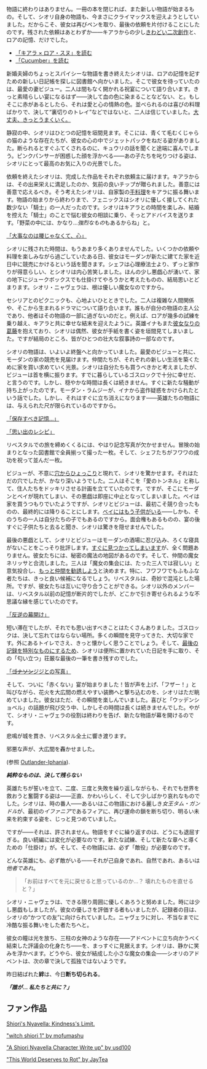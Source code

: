 <!-- title: シオリ・ニャヴェラ -->
<!-- status: 生存 -->

物語に終わりはありません。一冊の本を閉じれば、また新しい物語が始まるもの。そして、シオリ自身の物語も、今まさにクライマックスを迎えようとしていました。だからこそ、彼女は再びペンを取り、最後の依頼を片付けることにしたのです。残された依頼はあとわずか――キアラからの少し[きわどい二次創作](https://youtu.be/jh0GSZRpkfU?t=553)と、ロアの記憶、だけでした。

- [「キアラ × ロア・スヌ」を読む](#text:kiara-roa-snu)
- [「Cucumber」を読む](#text:cucumber)

新婚夫婦のちょっとスパイシーな物語を書き終えたシオリは、ロアの記憶を記すための新しい日記帳を探しに図書館へ向かいました。そこで彼女を待っていたのは、最愛の妻ビジュー。二人は間もなく開かれる祝宴について語り合います。きっと素晴らしい宴になるはず――決して血の色に染まることなどない、と。もしそこに赤があるとしたら、それは愛と心の情熱の色。並べられるのは喜びの料理ばかりで、決して“裏切りのトレイ”などではないと、二人は信じていました。[大丈夫、きっとうまくいく。](https://youtu.be/jh0GSZRpkfU?t=764)

静寂の中、シオリはひとつの記憶を垣間見ます。そこには、青くて毛むくじゃらの猫のような存在たちが、彼女の心の中でジェットパックをねだる姿がありました。断られるとすぐふてくされるのに、キュウリの話を聞くと途端に喜んでしまう。ピンクパンサーが困惑した顔を浮かべる――あの子たちを叱りつける姿は、シオリにとって最高のお気に入りの光景でした。

依頼を終えたシオリは、完成した作品をそれぞれ依頼主に届けます。キアラからは、その出来栄えに満足したのか、気前の良いチップが贈られました。善意には善意で応えるべき。そう考えたシオリは、自家製の[手料理](https://youtu.be/jh0GSZRpkfU?t=1548)をキアラに振る舞います。物語の始まりから終わりまで、フェニックスはシオリに優しく接してくれた数少ない「騎士」の一人だったのです。シオリはキアラとの時間を楽しみ、結婚を控えた「騎士」のことで悩む彼女の相談に乗り、そっとアドバイスを送ります。「野菜の中には、かなり…*強烈なもの*もあるからね」と。

[「大事なのは腰じゃなくて、心」](#embed:https://youtu.be/jh0GSZRpkfU?t=1615)

シオリに残された時間は、もうあまり多くありませんでした。いくつかの依頼や料理を楽しみながら過ごしていたある日、彼女はモーダンが新たに建てた家を近日中に競売にかけるという話を聞きます。シェフは心理療法士より、ずっと家作りが得意らしい、とシオリは内心苦笑しました。ほんの少し悪戯心が湧いて、家の地下にジュークボックスでも仕掛けてやろうかと考えたものの、結局思いとどまります。シオリ・ニャヴェラは、根は優しい魔女なのですから。

セシリアとのピクニックも、心地よいひとときでした。二人は複雑な人間関係や、そこから生まれるドラマについて語り合います。誰もが自分の物語の主人公であり、他者はその物語の一部に過ぎないのだと。例えば、ロアが幾多の試練を乗り越え、キアラと共に幸せな結末を迎えたように。英雄イナもまた[彼女なりの葛藤](https://youtu.be/jh0GSZRpkfU?t=4091)を抱えており、シオリは偶然、彼女が手紙を書く姿を垣間見てしまいました。ですが結局のところ、皆がひとつの壮大な叙事詩の一部なのです。

シオリの物語は、いよいよ終盤へと向かっていました。最愛のビジューと共に、モーダンの家の競売を見届けます。仲間たちが、それぞれの新しい生活を築くために家を買い求めていく光景。シオリは自分たちも買うべきかと考えましたが、ビジューは首を横に振ります。すでに暮らしているゴスロックで十分に幸せだ、と言うのです。しかし、穏やかな時間は長くは続きません。すぐに新たな騒動が持ち上がったのです。モーダン・ラムジーが、イナから盗作疑惑をかけられたという話でした。しかし、それはすぐに立ち消えになります――英雄たちの物語には、与えられた尺が限られているのですから。

[「保存すべき記憶…」](#embed:https://youtu.be/jh0GSZRpkfU?t=5266)

[「思い出のレシピ」](#embed:https://youtu.be/jh0GSZRpkfU?t=5616)

リベスタルでの旅を締めくくるには、やはり記念写真が欠かせません。冒険の始まりとなった図書館で全員揃って撮った一枚。そして、シェフたちがフワワの成功を祝って並んだ一枚。

ビジューが、不意に[穴からひょっこり](https://youtu.be/jh0GSZRpkfU?t=6167)と現れて、シオリを驚かせます。それはただの穴でしたが、かなり深いようでした。二人はそこを「愛のトンネル」と称して、住人たちをドッキリさせる計画を立てていたのです。ですが、そこにモーダンとベイが現れてしまい、その悪戯は即座に中止となってしまいました。ベイは家を買うつもりでいたようですが、シオリとビジューは、最初こそ競り合ったものの、最終的には降りることにします。[ベイにはもう子供がいる](https://youtu.be/jh0GSZRpkfU?t=6411)――しかも、そのうちの一人は自分たちの子でもあるのですから。面会権もあるものの、宴の後すぐに子供たちと去ると聞き、シオリは驚きを隠せませんでした。

最後の悪戯として、シオリとビジューはモーダンの酒場に忍び込み、ろくな寝具がないことをこっそり批評します。[すぐに見つかってしまいます](https://youtu.be/jh0GSZRpkfU?t=6716)が、全く問題ありません。彼女たちには、秘密の魔法の地図があるのです。そして、仲間の魔女ネリッサと合流しました。三人は「魔女の集会には、たった三人では寂しい」と意気投合し、[もっと仲間を勧誘しよう](https://youtu.be/jh0GSZRpkfU?t=6824)と決めます。特に、フワフワでもふもふな者たちは、きっと良い候補になるでしょう。リベスタルは、奇妙で混沌とした場所。ですが、彼女たちは互いに守り合うことができる。シオリ以外のメンバーは、リベスタル以前の記憶が断片的でしたが、どこかで引き寄せられるような不思議な縁を感じていたのです。

[「反逆の幕開け」](#embed:https://youtu.be/jh0GSZRpkfU?t=6938)

短い滞在でしたが、それでも思い出すべきことはたくさんありました。ゴスロックは、決して忘れてはならない場所。多くの瞬間を見守ってきた、大切な家です。外にあるトイレでさえ、きっと懐かしく思うことでしょう。そして、[最後の記録を特別なものにするため](https://youtu.be/jh0GSZRpkfU?t=7478)、シオリは便所に置かれていた日記を手に取り、その「匂い立つ」荘厳な最後の一筆を書き残すのでした。

[「~~ゴナソン~~ジジとの写真」](#embed:https://youtu.be/jh0GSZRpkfU?t=7270)

そして、ついに「赤くない」宴が始まりました！皆が声を上げ、「フザー！」と叫びながら、花火を大広間の燃えやすい装飾へと撃ち込むのを、シオリはただ眺めていました。彼女はただ、その瞬間を楽しんでいました。喜びと「ウッデンショベル」の話題が飛び交う中、しかしその時間は長くは続きませんでした。やがて、シオリ・ニャヴェラの役割は終わりを告げ、新たな物語が幕を開けるのです。

悲鳴が城を貫き、リベスタル全土に響き渡ります。

邪悪な声が、大広間を轟かせました。

(参照 [Outlander-Iphania](#edge:iphania-outlander)).

**_純粋なものは、決して残らない_**

英雄たちが誓いを立て、二度、三度と失敗を繰り返しながらも、それでも世界を救おうと奮闘する姿は――正直、かわいらしく、そして少しばかり哀れなものでした。シオリは、時の番人――あるいはこの物語における麗しき*女王タム・ガンドル*が、最初の*イファニア*であるフィアに、再び運命の鎖を断ち切り、明るい未来を約束する姿を、じっと見つめていました。

ですが――それは、許されません。物語をすぐに繰り返すのは、どうにも退屈すぎる。良い続編には変化が必要なのです。新たな試練、そして新たな章へと導くための「仕掛け」が。そして、その物語には、必ず「敵役」が必要なのです。

どんな英雄にも、必ず敵がいる――それが己自身であれ、自然であれ、あるいは*他者であれ*。

> 「お前はすべてを元に戻せると思っているのか…？ 壊れたものを直せると？」

シオリ・ニャヴェラは、できる限り周囲に優しくあろうと努めました。時には少し悪戯もしましたが。彼女の優しさを評価する者もいましたが、記録者の目は、シオリの“かつての友”に向けられていました。ニャヴェラに対し、不当なまでに冷酷な振る舞いをした者たちへと。

彼女の瞳は光を放ち、三柱の女神のような存在――アドベントに立ち向かうべく結束した評議会の化身たち――を、まっすぐに見据えます。シオリは、静かに笑みを浮かべます。どうやら、彼女が結成した小さな魔女の集会――シオリのアドベントは、次の章で決して孤独ではないようです。

昨日結ばれた**絆**は、今日**断ち切られる**。

**_「誰が… 私たちと共に？」_**

## ファン作品

[Shiori's Nyavella: Kindness's Limit.](https://x.com/massiveyog/status/1923695201052393918)

<!-- gigi -->

["witch shiori 1" by mofumashu](https://x.com/mofumashu/status/1921461081714688036)

["A Shiori Nyavella Character Write up" by usd100](https://www.reddit.com/r/Hololive/comments/1kkcg8h/a_shiori_nyavella_character_write_up/)

["This World Deserves to Rot" by JayTea](https://x.com/jayteamations/status/1923159093268598841)
